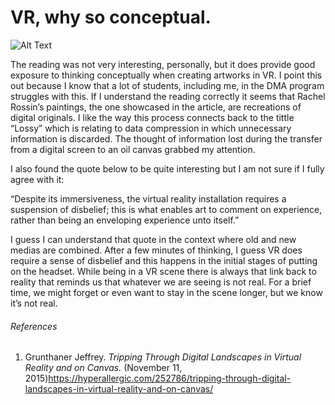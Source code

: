 # VR, why so conceptual. #

![Alt Text](https://media.giphy.com/media/XtdDENHEZ0SswVRWex/giphy.gif)


The reading was not very interesting, personally, but it does provide good exposure to thinking conceptually when creating artworks in VR. I point this out because I know that a lot of students, including me, in the DMA program struggles with this. If I understand the reading correctly it seems that Rachel Rossin’s paintings, the one showcased in the article, are recreations of digital originals. I like the way this process connects back to the tittle “Lossy” which is relating to data compression in which unnecessary information is discarded. The thought of information lost during the transfer from a digital screen to an oil canvas grabbed my attention. 

I also found the quote below to be quite interesting but I am not sure if I fully agree with it: 

“Despite its immersiveness, the virtual reality installation requires a suspension of disbelief; this is what enables art to comment on experience, rather than being an enveloping experience unto itself.” 

I guess I can understand that quote in the context where old and new medias are combined. After a few minutes of thinking, I guess VR does require a sense of disbelief and this happens in the initial stages of putting on the headset. While being in a VR scene there is always that link back to reality that reminds us that whatever we are seeing is not real. For a brief time, we might forget or even want to stay in the scene longer, but we know it’s not real. 


###### References
1. Grunthaner Jeffrey. *Tripping Through Digital Landscapes in Virtual Reality and on Canvas.* (November 11, 2015)https://hyperallergic.com/252786/tripping-through-digital-landscapes-in-virtual-reality-and-on-canvas/